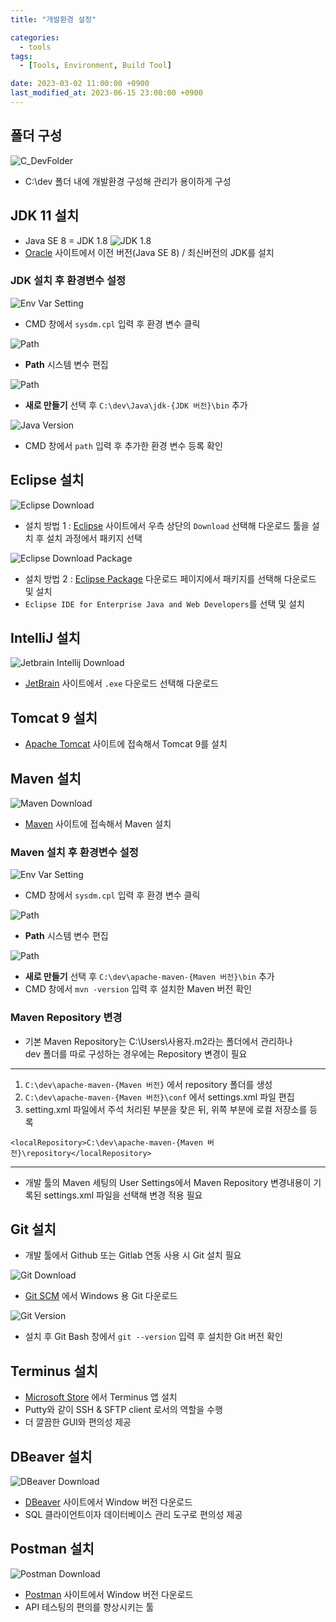 ```yaml
---
title: "개발환경 설정"

categories: 
  - tools
tags:
  - [Tools, Environment, Build Tool]

date: 2023-03-02 11:00:00 +0900
last_modified_at: 2023-06-15 23:00:00 +0900
---
```


## 폴더 구성
![C_DevFolder](/assets/images/post/tools/C_DevFolder.png)
* C:\dev 폴더 내에 개발환경 구성해 관리가 용이하게 구성

## JDK 11 설치
* Java SE 8 = JDK 1.8
![JDK 1.8](/assets/images/post/tools/oracle_java_se8.png)
* [Oracle](https://www.oracle.com/java/technologies/downloads/) 사이트에서 이전 버전(Java SE 8) / 최신버전의 JDK를 설치

### JDK 설치 후 환경변수 설정
![Env Var Setting](/assets/images/post/tools/env_setting_java.png)
* CMD 창에서 `sysdm.cpl` 입력 후 환경 변수 클릭   

![Path](/assets/images/post/tools/env_setting_java.png)
* **Path** 시스템 변수 편집   

![Path](/assets/images/post/tools/env_setting_path.png)
* **새로 만들기** 선택 후 `C:\dev\Java\jdk-{JDK 버전}\bin` 추가 

![Java Version](/assets/images/post/tools/cmd_java_version.png)
* CMD 창에서 `path` 입력 후 추가한 환경 변수 등록 확인

## Eclipse 설치
![Eclipse Download](/assets/images/post/tools/eclipse_download.png)
* 설치 방법 1 : [Eclipse](https://www.eclipse.org/) 사이트에서 우측 상단의 `Download` 선택해 다운로드 툴을 설치 후 설치 과정에서 패키지 선택

![Eclipse Download Package](/assets/images/post/tools/eclipse_download_package.png)
* 설치 방법 2 : [Eclipse Package](https://www.eclipse.org/downloads/packages/) 다운로드 페이지에서 패키지를 선택해 다운로드 및 설치
* `Eclipse IDE for Enterprise Java and Web Developers`를 선택 및 설치
## IntelliJ 설치
![Jetbrain Intellij Download](/assets/images/post/tools/jetbrain_intellij_download.png)
* [JetBrain](https://www.jetbrains.com/ko-kr/idea/download/#section=windows) 사이트에서 `.exe` 다운로드 선택해 다운로드

## Tomcat 9 설치
* [Apache Tomcat](https://tomcat.apache.org/download-90.cgi) 사이트에 접속해서 Tomcat 9를 설치

## Maven 설치
![Maven Download](/assets/images/post/tools/maven_download.png)
* [Maven](https://maven.apache.org/download.cgi) 사이트에 접속해서 Maven 설치

### Maven 설치 후 환경변수 설정
![Env Var Setting](/assets/images/post/tools/env_setting_java.png)
* CMD 창에서 `sysdm.cpl` 입력 후 환경 변수 클릭

![Path](/assets/images/post/tools/env_setting_java.png)
* **Path** 시스템 변수 편집

![Path](/assets/images/post/tools/env_setting_path.png)
* **새로 만들기** 선택 후 `C:\dev\apache-maven-{Maven 버전}\bin` 추가
* CMD 창에서 `mvn -version` 입력 후 설치한 Maven 버전 확인
### Maven Repository 변경
* 기본 Maven Repository는 C:\Users\사용자\.m2라는 폴더에서 관리하나   
dev 폴더를 따로 구성하는 경우에는 Repository 변경이 필요   
* * *
1. `C:\dev\apache-maven-{Maven 버전}` 에서 repository 폴더를 생성
2. `C:\dev\apache-maven-{Maven 버전}\conf` 에서 settings.xml 파일 편집
3. setting.xml 파일에서 <localRepository> 주석 처리된 부분을 찾은 뒤, 위쪽 부분에 로컬 저장소를 등록
```
<localRepository>C:\dev\apache-maven-{Maven 버전}\repository</localRepository>
```
* * *
* 개발 툴의 Maven 세팅의 User Settings에서 Maven Repository 변경내용이 기록된 settings.xml 파일을 선택해 변경 적용 필요

## Git 설치
* 개발 툴에서 Github 또는 Gitlab 연동 사용 시 Git 설치 필요

![Git Download](/assets/images/post/tools/git_download.png)
* [Git SCM](https://git-scm.com/downloads) 에서 Windows 용 Git 다운로드

![Git Version](/assets/images/post/tools/git_version.png)
* 설치 후 Git Bash 창에서 `git --version` 입력 후 설치한 Git 버전 확인

## Terminus 설치
* [Microsoft Store](https://www.microsoft.com/store/productId/9NK1GDVPX09V) 에서 Terminus 앱 설치
* Putty와 같이 SSH & SFTP client 로서의 역할을 수행
* 더 깔끔한 GUI와 편의성 제공

## DBeaver 설치
![DBeaver Download](/assets/images/post/tools/dbeaver_download.png)
* [DBeaver](https://dbeaver.io/download/) 사이트에서 Window 버전 다운로드
* SQL 클라이언트이자 데이터베이스 관리 도구로 편의성 제공

## Postman 설치
![Postman Download](/assets/images/post/tools/postman_download.png)
* [Postman](https://www.postman.com/downloads/) 사이트에서 Window 버전 다운로드
* API 테스팅의 편의를 향상시키는 툴